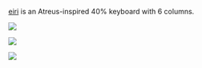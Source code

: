 [eiri](https://github.com/EMajesty/eiri) is an Atreus-inspired 40% keyboard with 6 columns.

![](iiw7anxu.bmp)

![](fcnea0fu.bmp)

![](r2qkoih1.bmp)